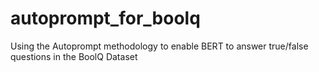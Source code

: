 # autoprompt_for_boolq
Using the Autoprompt methodology to enable BERT to answer true/false questions in the BoolQ Dataset
